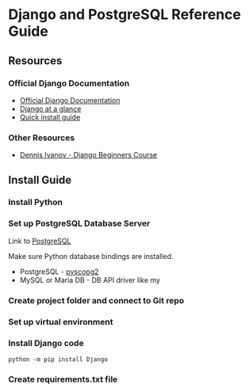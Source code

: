 # Django and PostgreSQL Reference Guide

## Resources

### Official Django Documentation
- [Official Django Documentation](https://docs.djangoproject.com/en/4.0/)
- [Django at a glance](https://docs.djangoproject.com/en/4.0/intro/overview/)
- [Quick install guide](https://docs.djangoproject.com/en/4.0/intro/install/)

### Other Resources
- [Dennis Ivanov - Django Beginners Course](https://youtube.com/playlist?list=PL-51WBLyFTg2vW-_6XBoUpE7vpmoR3ztO)

## Install Guide

### Install Python

### Set up PostgreSQL Database Server

Link to [PostgreSQL](https://www.postgresql.org/)

Make sure Python database bindings are installed. 
- PostgreSQL - [pyscopg2](https://www.psycopg.org/)
- MySQL or Maria DB - DB API driver like my

### Create project folder and connect to Git repo

### Set up virtual environment

### Install Django code

`python -m pip install Django`

### Create requirements.txt file
